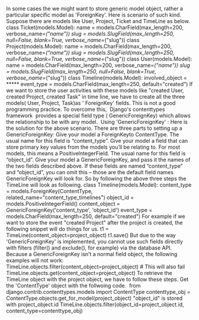 In some cases the we might want to store generic model object, rather a
particular specific model as 'ForeignKey'. Here is scenario of such kind.
Suppose there are models like User, Project, Ticket and TimeLine as below.
class Ticket(models.Model): name = models.CharField(max_length=200,
verbose_name=_("name")) slug = models.SlugField(max_length=250, null=False,
blank=True, verbose_name=_("slug")) class Project(models.Model): name =
models.CharField(max_length=200, verbose_name=_("name")) slug =
models.SlugField(max_length=250, null=False, blank=True,
verbose_name=_("slug")) class User(models.Model): name =
models.CharField(max_length=200, verbose_name=_("name")) slug =
models.SlugField(max_length=250, null=False, blank=True,
verbose_name=_("slug")) class Timeline(models.Model): involved_object = *****
event_type = models.CharField(max_length=250, default="created") If we want to
store the user activities with these models like "created User, created
Project, created Task" in time line, we have to create all the three models(
User, Project, Task)as ' ForeignKey' fields. This is not a good programming
practice. To overcome this,  Django's contenttypes framework  provides a
special field type ( GenericForeignKey) which allows the relationship to be
with any model.  Using 'GenericForeignKey' : Here is the solution for the
above scenario. There are three parts to setting up a GenericForeignKey: Give
your model a ForeignKeyto ContentType. The usual name for this field is
“content_type”. Give your model a field that can store primary key values from
the models you’ll be relating to. For most models, this means a
PositiveIntegerField. The usual name for this field is “object_id”. Give your
model a GenericForeignKey, and pass it the names of the two fields described
above. If these fields are named “content_type” and “object_id”, you can omit
this – those are the default field names GenericForeignKey will look for. So
by following the above three steps the TimeLine will look as following. class
Timeline(models.Model): content_type = models.ForeignKey(ContentType,
related_name="content_type_timelines") object_id =
models.PositiveIntegerField() content_object =
GenericForeignKey('content_type', 'object_id') event_type =
models.CharField(max_length=250, default="created") For example if we want to
store the event "created Project" after the project is created, the following
snippet will do things for us. t1 = TimeLine(content_object=project_object)
t1.save() But due to the way 'GenericForeignKey' is implemented, you cannot
use such fields directly with filters (filter() and exclude(), for example)
via the database API. Because a GenericForeignKey isn’t a normal field object,
the following examples will not work:
TimeLine.objects.filter(content_object=project_object) # This will also fail
TimeLine.objects.get(content_object=project_object) To retrieve the TimeLine
object with the project object, we have to follow these steps. Get the
'ContentType' object with the follwoing code.  from
django.contrib.contenttypes.models import ContentType contenttype_obj =
ContentType.objects.get_for_model(project_object) "object_id" is stored with
project_object.id TimeLine.objects.filter(object_id=project_object.id,
content_type=contenttype_obj)

